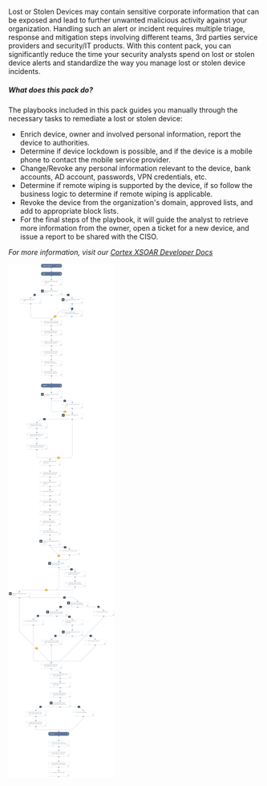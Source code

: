 Lost or Stolen Devices may contain sensitive corporate information that can be exposed and lead to further unwanted malicious activity against your organization. Handling such an alert or incident requires multiple triage, response and mitigation steps involving different teams, 3rd parties service providers and security/IT products.
With this content pack, you can significantly reduce the time your security analysts spend on lost or stolen device alerts and standardize the way you manage lost or stolen device incidents.


##### What does this pack do?
The playbooks included in this pack guides you manually through the necessary tasks to remediate a lost or stolen device:

- Enrich device, owner and involved personal information, report the device to authorities.
- Determine if device lockdown is possible, and if the device is a mobile phone to contact the mobile service provider.
- Change/Revoke any personal information relevant to the device, bank accounts, AD account, passwords, VPN credentials, etc.
- Determine if remote wiping is supported by the device, if so follow the business logic to determine if remote wiping is applicable.
- Revoke the device from the organization's domain, approved lists, and add to appropriate block lists.
- For the final steps of the playbook, it will guide the analyst to retrieve more information from the owner, open a ticket for a new device, and issue a report to be shared   with the CISO.


_For more information, visit our [Cortex XSOAR Developer Docs](https://xsoar.pan.dev/docs/reference/playbooks/playbook8)_

![lost_stolen_device](readme_images/Lost_Stolen_Device_Playbook.png)
